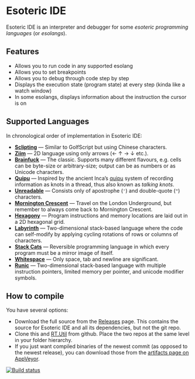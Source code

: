 # Esoteric IDE

Esoteric IDE is an interpreter and debugger for some *esoteric programming languages* (or *esolangs*).

## Features

* Allows you to run code in any supported esolang
* Allows you to set breakpoints
* Allows you to debug through code step by step
* Displays the execution state (program state) at every step (kinda like a watch window)
* In some esolangs, displays information about the instruction the cursor is on

## Supported Languages

In chronological order of implementation in Esoteric IDE:

* **[Sclipting](http://esolangs.org/wiki/Sclipting)** — Similar to GolfScript but using Chinese characters.
* **[Ziim](http://esolangs.org/wiki/Ziim)** — 2D language using only arrows (← ↑ → ↓ etc.).
* **[Brainfuck](http://esolangs.org/wiki/Brainfuck)** — The classic. Supports many different flavours, e.g. cells can be byte-size or arbitrary-size; output can be as numbers or as Unicode characters.
* **[Quipu](http://esolangs.org/wiki/Quipu)** — Inspired by the ancient Inca’s [quipu](http://en.wikipedia.org/wiki/Quipu) system of recording information as knots in a thread, thus also known as *talking knots*.
* **[Unreadable](http://esolangs.org/wiki/Unreadable)** — Consists only of apostrophe (`'`) and double-quote (`"`) characters.
* **[Mornington Crescent](http://esolangs.org/wiki/Mornington_Crescent)** — Travel on the London Underground, but remember to always come back to Mornington Crescent.
* **[Hexagony](http://esolangs.org/wiki/Hexagony)** — Program instructions and memory locations are laid out in a 2D hexagonal grid.
* **[Labyrinth](http://esolangs.org/wiki/Labyrinth)** — Two-dimensional stack-based language where the code can self-modify by applying cycling rotations of rows or columns of characters.
* **[Stack Cats](http://esolangs.org/wiki/Stack_Cats)** — Reversible programming language in which every program must be a mirror image of itself.
* **[Whitespace](http://esolangs.org/wiki/Whitespace)** — Only space, tab and newline are significant.
* **[Runic](https://github.com/Draco18s/RunicEnchantments/tree/Console)** — Two-dimensional stack-based language with multiple instruction pointers, limited memory per pointer, and unicode modifier symbols.

## How to compile

You have several options:

* Download the full source from the [Releases](https://github.com/Timwi/EsotericIDE/releases) page. This contains the source for Esoteric IDE and all its dependencies, but not the git repo.
* Clone this and [RT.Util](https://github.com/RT-Projects/RT.Util) from github. Place the two repos at the same level in your folder hierarchy.
* If you just want compiled binaries of the newest commit (as opposed to the newest release), you can download those from the [artifacts page on AppVeyor](https://ci.appveyor.com/project/Timwi/esotericide/build/artifacts).

[![Build status](https://ci.appveyor.com/api/projects/status/eqb0yyunhhsta8mq?svg=true)](https://ci.appveyor.com/project/Timwi/esotericide)
